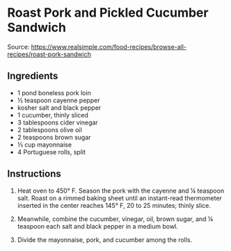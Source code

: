 # Roast Pork and Pickled Cucumber Sandwich



Source: https://www.realsimple.com/food-recipes/browse-all-recipes/roast-pork-sandwich

## Ingredients

- 1 pond boneless pork loin
- ½ teaspoon cayenne pepper
- kosher salt and black pepper
- 1 cucumber, thinly sliced
- 3 tablespoons cider vinegar
- 2 tablespoons olive oil
- 2 teaspoons brown sugar
- ⅓ cup mayonnaise
- 4 Portuguese rolls, split

## Instructions

1. Heat oven to 450° F. Season the pork with the cayenne and ¼ teaspoon salt. Roast on a rimmed baking sheet until an instant-read thermometer inserted in the center reaches 145° F, 20 to 25 minutes; thinly slice.

2. Meanwhile, combine the cucumber, vinegar, oil, brown sugar, and ¼ teaspoon each salt and black pepper in a medium bowl.

3. Divide the mayonnaise, pork, and cucumber among the rolls.